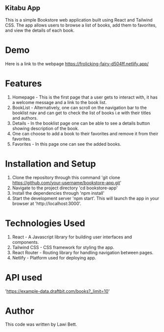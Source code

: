 ## Kitabu App
This is a simple Bookstore web application built using React and Tailwind CSS. The app allows users to browse a list of books, add them to favorites, and view the details of each book.

# Demo
Here is a link to the webpage https://frolicking-fairy-d504ff.netlify.app/

# Features
1. Homepage - This is the first page that a user gets to interact with, it has a welcome message and a link to the book list.
2. BookList - Alternatively, one can scroll on the navigation bar to the booklist nav and can get to check the list of books i.e with their titles and authors.
3. Details - In the booklist page one can be able to see a details button showing description of the book.
4. One can choose to add a book to their favorites and remove it from their favorites.
5. Favorites - In this page one can see the added books.

# Installation and Setup
1. Clone the repository through this command 'git clone https://github.com/your-username/bookstore-app.git'
2. Navigate to the project directory 'cd bookstore-app'
3. Install the dependencies through 'npm install'
4. Start the development server 'npm start'. This will launch the app in your browser at 'http://localhost:3000'.

# Technologies Used
1. React - A Javascript library for building user interfaces and components.
2. Tailwind CSS - CSS framework for styling the app.
3. React Router - Routing library for handling navigation between pages.
4. Netlify - Platform used for deploying app. 

# API used
'https://example-data.draftbit.com/books?_limit=10'

# Author
This code was written by Lawi Bett.